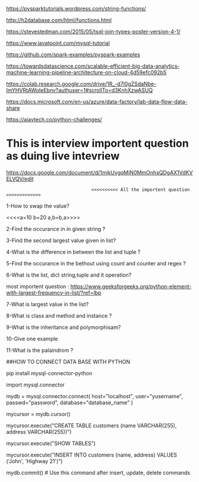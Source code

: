 https://pysparktutorials.wordpress.com/string-functions/

http://h2database.com/html/functions.html

https://stevestedman.com/2015/05/tsql-join-types-poster-version-4-1/

https://www.javatpoint.com/mysql-tutorial

https://github.com/spark-examples/pyspark-examples

https://towardsdatascience.com/scalable-efficient-big-data-analytics-machine-learning-pipeline-architecture-on-cloud-4d59efc092b5

https://colab.research.google.com/drive/1R_-d7l0gZSdaNbe-ImYHVRtAWoIeEbnv?authuser=1#scrollTo=d3KnhXzwASUQ

https://docs.microsoft.com/en-us/azure/data-factory/lab-data-flow-data-share

https://ajaytech.co/python-challenges/
# This is interview importent question as duing live intevriew
https://docs.google.com/document/d/1mjkUvgqMjN0MmOnhsQDgAX1VdKVELVQV/edit

                                    <<<<<<<<<< All the importent question >>>>>>>>>>>>>  

1-How to swap the value?
   
   <<<<a=10 b=20     a,b=b,a>>>>

2-Find the occurance in in given string ?

3-Find the second largest value given in list?

4-What is the difference in between the list and tuple ?

5-Find the occurance in the bethout using count and counter and regex ?

6-What is the list, dict string,tuple and it operation?

most importent question : https://www.geeksforgeeks.org/python-element-with-largest-frequency-in-list/?ref=lbp

7-What is largest value in the list?

8-What is class and method and instance ?

9-What is the inheritance and polymorphisam?

10-Give one example 

11-What is the palaindrom ?


##HOW  TO CONNECT DATA BASE WITH PYTHON

pip install mysql-connector-python

import mysql.connector

mydb = mysql.connector.connect(
      host="localhost",
      user="yusername",
      passwd="password",
      database="database_name"
)

mycursor = mydb.cursor()

mycursor.execute("CREATE TABLE customers (name VARCHAR(255), address VARCHAR(255))")    

mycursor.execute("SHOW TABLES")

mycursor.execute("INSERT INTO customers (name, address) VALUES ('John', 'Highway 21')")  

mydb.commit() # Use this command after insert, update, delete commands



